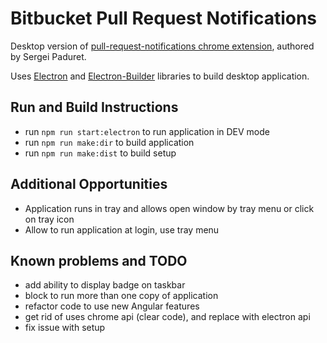 # Bitbucket Pull Request Notifications

Desktop version of [pull-request-notifications chrome extension](https://github.com/spaduret/pull-request-notifications), authored by Sergei Paduret. 

Uses [Electron](https://www.electronjs.org/) and [Electron-Builder](https://www.electron.build/) libraries to build desktop application. 

## Run and Build Instructions

- run `npm run start:electron` to run application in DEV mode
- run `npm run make:dir` to build application 
- run `npm run make:dist` to build setup 

## Additional Opportunities
- Application runs in tray and allows open window by tray menu or click on tray icon
- Allow to run application at login, use tray menu

## Known problems and TODO
- add ability to display badge on taskbar
- block to run more than one copy of application
- refactor code to use new Angular features
- get rid of uses chrome api (clear code), and replace with electron api
- fix issue with setup
